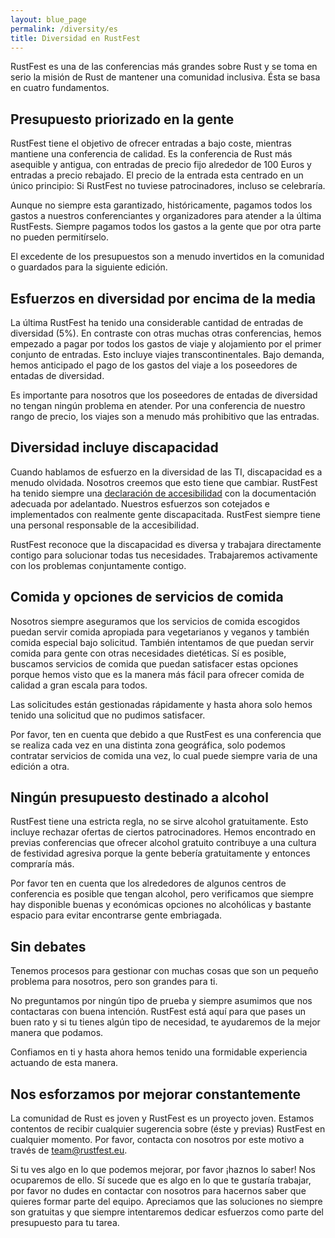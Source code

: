 ```yaml
---
layout: blue_page
permalink: /diversity/es
title: Diversidad en RustFest
---
```


RustFest es una de las conferencias más grandes sobre Rust y se toma en serio la misión de Rust de mantener una comunidad inclusiva. 
Ésta se basa en cuatro fundamentos.

## Presupuesto priorizado en la gente

RustFest tiene el objetivo de ofrecer entradas a bajo coste, mientras mantiene una conferencia de calidad. Es la conferencia de Rust más asequible y antigua, con entradas de precio fijo alrededor de 100 Euros y entradas a precio rebajado. El precio de la entrada esta centrado en un único principio: Si RustFest no tuviese patrocinadores, incluso se celebraría.

Aunque no siempre esta garantizado, históricamente, pagamos todos los gastos a nuestros conferenciantes y organizadores para atender a la última RustFests. Siempre pagamos todos los gastos a la gente que por otra parte no pueden permitírselo.

El excedente de los presupuestos son a menudo invertidos en la comunidad o guardados para la siguiente edición.

## Esfuerzos en diversidad por encima de la media

La última RustFest ha tenido una considerable cantidad de entradas de diversidad (5%). En contraste con otras muchas otras conferencias, hemos empezado a pagar por todos los gastos de viaje y alojamiento por el primer conjunto de entradas. Esto incluye viajes transcontinentales. Bajo demanda, hemos anticipado el pago de los gastos del viaje a los poseedores de entadas de diversidad.

Es importante para nosotros que los poseedores de entadas de diversidad no tengan ningún problema en atender. Por una conferencia de nuestro rango de precio, los viajes son a menudo más prohibitivo que las entradas.

## Diversidad incluye discapacidad

Cuando hablamos de esfuerzo en la diversidad de las TI, discapacidad es a menudo olvidada. Nosotros creemos que esto tiene que cambiar. RustFest ha tenido siempre una [declaración de accesibilidad](/accessibility/) con la documentación adecuada  por adelantado. Nuestros esfuerzos son cotejados e implementados con realmente gente discapacitada. RustFest siempre tiene una personal responsable de la accesibilidad.

RustFest reconoce que la discapacidad es diversa y trabajara directamente contigo para solucionar todas tus necesidades. Trabajaremos activamente con los problemas conjuntamente contigo.

## Comida y opciones de servicios de comida

Nosotros siempre aseguramos que los servicios de comida escogidos puedan servir comida apropiada para vegetarianos y veganos y también comida especial bajo solicitud. También intentamos de que puedan servir comida para gente con otras necesidades dietéticas. Sí es posible, buscamos servicios de comida que puedan satisfacer estas opciones porque hemos visto que es la manera más fácil para ofrecer comida de calidad a gran escala para todos.

Las solicitudes están gestionadas rápidamente y hasta ahora solo hemos tenido una solicitud que no pudimos satisfacer.

Por favor, ten en cuenta que debido a que RustFest es una conferencia que se realiza cada vez en una distinta zona geográfica, solo podemos contratar servicios de comida una vez, lo cual puede siempre varia de una edición a otra.

## Ningún presupuesto destinado a alcohol

RustFest tiene una estricta regla, no se sirve alcohol gratuitamente. Esto incluye rechazar ofertas de ciertos patrocinadores. Hemos encontrado en previas conferencias que ofrecer alcohol gratuito contribuye a una cultura de festividad agresiva porque la gente bebería gratuitamente y entonces compraría más.

Por favor ten en cuenta que los alrededores de algunos centros de conferencia es posible que tengan alcohol, pero verificamos que siempre hay disponible buenas y económicas opciones no alcohólicas y bastante espacio para evitar encontrarse gente embriagada. 

## Sin debates

Tenemos procesos para gestionar con muchas cosas que son un pequeño problema para nosotros, pero son grandes para ti.

No preguntamos por ningún tipo de prueba y siempre asumimos que nos contactaras con buena intención. RustFest está aquí para que pases un buen rato y si tu tienes algún tipo de necesidad, te ayudaremos de la mejor manera que podamos.

Confiamos en ti y hasta ahora hemos tenido una formidable experiencia actuando de esta manera.

## Nos esforzamos por mejorar constantemente

La comunidad de Rust es joven y RustFest es un proyecto joven. Estamos contentos de recibir cualquier sugerencia sobre (éste y previas) RustFest en cualquier momento. Por favor, contacta con nosotros por este motivo a través de [team@rustfest.eu](mailto:team@rustfest.eu).

Si tu ves algo en lo que podemos mejorar, por favor ¡haznos lo saber! Nos ocuparemos de ello. Sí sucede que es algo en lo que te gustaría trabajar, por favor no dudes en contactar con nosotros para hacernos saber que quieres formar parte del equipo. Apreciamos que las soluciones no siempre son gratuitas y que siempre intentaremos dedicar esfuerzos como parte del presupuesto para tu tarea.
